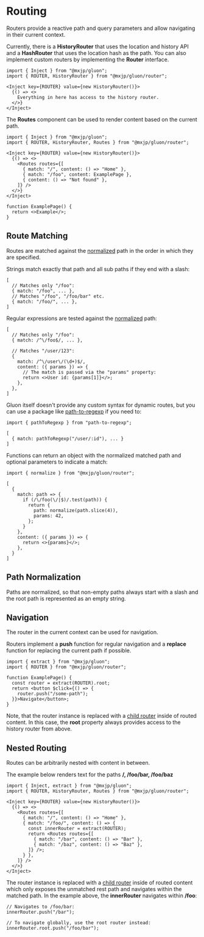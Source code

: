 # Routing
Routers provide a reactive path and query parameters and allow navigating in their current context.

Currently, there is a **HistoryRouter** that uses the location and history API and a **HashRouter** that uses the location hash as the path. You can also implement custom routers by implementing the **Router** interface.
```tsx
import { Inject } from "@mxjp/gluon";
import { ROUTER, HistoryRouter } from "@mxjp/gluon/router";

<Inject key={ROUTER} value={new HistoryRouter()}>
  {() => <>
    Everything in here has access to the history router.
  </>}
</Inject>
```

The **Routes** component can be used to render content based on the current path.
```tsx
import { Inject } from "@mxjp/gluon";
import { ROUTER, HistoryRouter, Routes } from "@mxjp/gluon/router";

<Inject key={ROUTER} value={new HistoryRouter()}>
  {() => <>
    <Routes routes={[
      { match: "/", content: () => "Home" },
      { match: "/foo", content: ExamplePage },
      { content: () => "Not found" },
    ]} />
  </>}
</Inject>

function ExamplePage() {
  return <>Example</>;
}
```

## Route Matching
Routes are matched against the [normalized](#path-normalization) path in the order in which they are specified.

Strings match exactly that path and all sub paths if they end with a slash:
```tsx
[
  // Matches only "/foo":
  { match: "/foo", ... },
  // Matches "/foo", "/foo/bar" etc.
  { match: "/foo/", ... },
]
```

Regular expressions are tested against the [normalized](#path-normalization) path:
```tsx
[
  // Matches only "/foo":
  { match: /^\/foo$/, ... },

  // Matches "/user/123":
  {
    match: /^\/user\/(\d+)$/,
    content: ({ params }) => {
      // The match is passed via the "params" property:
      return <>User id: {params[1]}</>;
    },
  },
]
```
Gluon itself doesn't provide any custom syntax for dynamic routes, but you can use a package like [path-to-regexp](https://www.npmjs.com/package/path-to-regexp) if you need to:
```tsx
import { pathToRegexp } from "path-to-regexp";

[
  { match: pathToRegexp("/user/:id"), ... }
]
```

Functions can return an object with the normalized matched path and optional parameters to indicate a match:
```tsx
import { normalize } from "@mxjp/gluon/router";

[
  {
    match: path => {
      if (/\/foo(\/|$)/.test(path)) {
        return {
          path: normalize(path.slice(4)),
          params: 42,
        };
      }
    },
    content: ({ params }) => {
      return <>{params}</>;
    },
  }
]
```

## Path Normalization
Paths are normalized, so that non-empty paths always start with a slash and the root path is represented as an empty string.

## Navigation
The router in the current context can be used for navigation.

Routers implement a **push** function for regular navigation and a **replace** function for replacing the current path if possible.
```tsx
import { extract } from "@mxjp/gluon";
import { ROUTER } from "@mxjp/gluon/router";

function ExamplePage() {
  const router = extract(ROUTER).root;
  return <button $click={() => {
    router.push("/some-path");
  }}>Navigate</button>;
}
```
Note, that the router instance is replaced with a [child router](#nested-routing) inside of routed content. In this case, the **root** property always provides access to the history router from above.

## Nested Routing
Routes can be arbitrarily nested with content in between.

The example below renders text for the paths **/, /foo/bar, /foo/baz**
```tsx
import { Inject, extract } from "@mxjp/gluon";
import { ROUTER, HistoryRouter, Routes } from "@mxjp/gluon/router";

<Inject key={ROUTER} value={new HistoryRouter()}>
  {() => <>
    <Routes routes={[
      { match: "/", content: () => "Home" },
      { match: "/foo/", content: () => {
        const innerRouter = extract(ROUTER);
        return <Routes routes={[
          { match: "/bar", content: () => "Bar" },
          { match: "/baz", content: () => "Baz" },
        ]} />;
      } },
    ]} />
  </>}
</Inject>
```
The router instance is replaced with a [child router](#nested-routing) inside of routed content which only exposes the unmatched rest path and navigates within the matched path. In the example above, the **innerRouter** navigates within **/foo**:
```tsx
// Navigates to /foo/bar:
innerRouter.push("/bar");

// To navigate globally, use the root router instead:
innerRouter.root.push("/foo/bar");
```
